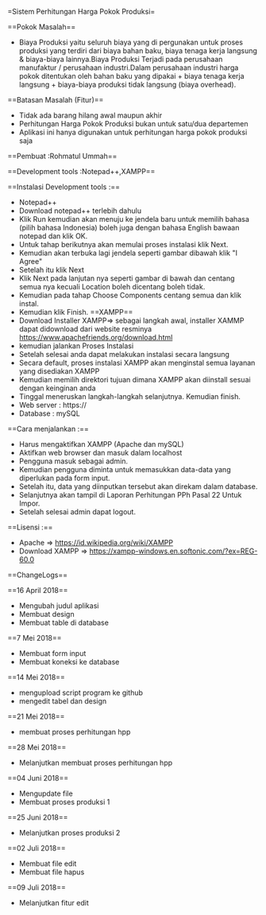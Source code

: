 =Sistem Perhitungan Harga Pokok Produksi=

==Pokok Masalah==
* Biaya Produksi yaitu seluruh biaya yang di pergunakan untuk proses produksi yang terdiri dari biaya bahan baku, biaya tenaga kerja langsung & biaya-biaya lainnya.Biaya Produksi Terjadi pada perusahaan manufaktur / perusahaan industri.Dalam perusahaan industri harga pokok ditentukan oleh bahan baku yang dipakai + biaya tenaga kerja langsung + biaya-biaya produksi tidak langsung (biaya overhead).

==Batasan Masalah (Fitur)==
* Tidak ada barang hilang awal maupun akhir
* Perhitungan Harga Pokok Produksi bukan untuk satu/dua departemen
* Aplikasi ini hanya digunakan untuk perhitungan harga pokok produksi saja

==Pembuat		:Rohmatul Ummah==

==Development tools	:Notepad++,XAMPP==

==Instalasi Development tools	:==
* Notepad++
* Download notepad++ terlebih dahulu
* Klik Run kemudian akan menuju ke jendela baru untuk memilih bahasa (pilih bahasa Indonesia) boleh juga dengan bahasa English bawaan notepad dan klik OK.
* Untuk tahap berikutnya akan memulai proses instalasi klik Next.
* Kemudian akan terbuka lagi jendela seperti gambar dibawah klik "I Agree"
* Setelah itu klik Next
* Klik Next pada lanjutan nya seperti gambar di bawah dan centang semua nya kecuali Location boleh dicentang boleh tidak.
* Kemudian pada tahap Choose Components centang semua dan klik instal.
* Kemudian klik Finish.
==XAMPP==
* Download Installer XAMPP=> sebagai langkah awal, installer XAMMP dapat didownload dari website resminya https://www.apachefriends.org/download.html
* kemudian jalankan Proses Instalasi
* Setelah selesai anda dapat melakukan instalasi secara langsung
* Secara default, proses instalasi XAMPP akan menginstal semua layanan yang disediakan XAMPP
* Kemudian memilih direktori tujuan dimana XAMPP akan diinstall sesuai dengan keinginan anda
* Tinggal meneruskan langkah-langkah selanjutnya. Kemudian finish.
* Web server : https://
* Database   : mySQL

==Cara menjalankan 	:==
* Harus mengaktifkan XAMPP (Apache dan mySQL)
* Aktifkan web browser dan masuk dalam localhost
* Pengguna masuk sebagai admin.
* Kemudian pengguna diminta untuk memasukkan data-data yang diperlukan pada form input.
* Setelah itu, data yang diinputkan tersebut akan direkam dalam database.
* Selanjutnya akan tampil di Laporan Perhitungan PPh Pasal 22 Untuk Impor.
* Setelah selesai admin dapat logout.

==Lisensi :==
* Apache => https://id.wikipedia.org/wiki/XAMPP
* Download XAMPP => https://xampp-windows.en.softonic.com/?ex=REG-60.0

==ChangeLogs==

==16 April 2018==
* Mengubah judul aplikasi
* Membuat design
* Membuat table di database

==7 Mei 2018==
* Membuat form input
* Membuat koneksi ke database

==14 Mei 2018==
* mengupload script program ke github
* mengedit tabel dan design

==21 Mei 2018==
* membuat proses perhitungan hpp

==28 Mei 2018==
* Melanjutkan membuat proses perhitungan hpp

==04 Juni 2018==
* Mengupdate file
* Membuat proses produksi 1

==25 Juni 2018==
* Melanjutkan proses produksi 2

==02 Juli 2018==
* Membuat file edit 
* Membuat file hapus 

==09 Juli 2018==
* Melanjutkan fitur edit 
